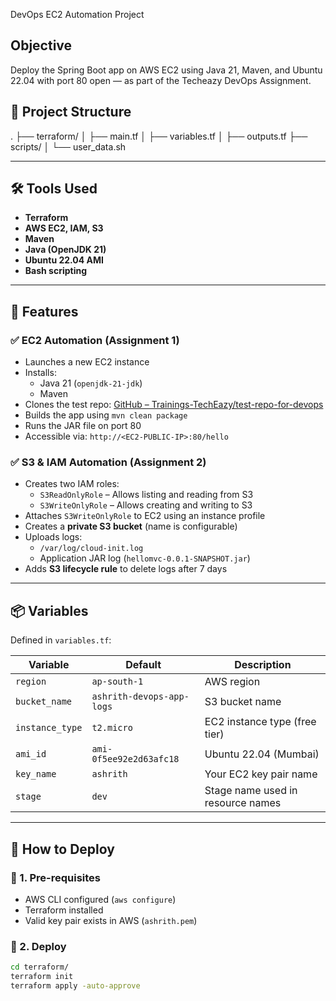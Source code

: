  DevOps EC2 Automation Project

## Objective
Deploy the Spring Boot app on AWS EC2 using Java 21, Maven, and Ubuntu 22.04 with port 80 open — as part of the Techeazy DevOps Assignment.

## 📁 Project Structure

.
├── terraform/
│ ├── main.tf
│ ├── variables.tf
│ ├── outputs.tf
├── scripts/
│ └── user_data.sh


---

## 🛠️ Tools Used

- **Terraform**
- **AWS EC2, IAM, S3**
- **Maven**
- **Java (OpenJDK 21)**
- **Ubuntu 22.04 AMI**
- **Bash scripting**

---

## 🧩 Features

### ✅ EC2 Automation (Assignment 1)
- Launches a new EC2 instance
- Installs:
  - Java 21 (`openjdk-21-jdk`)
  - Maven
- Clones the test repo: [GitHub – Trainings-TechEazy/test-repo-for-devops](https://github.com/Trainings-TechEazy/test-repo-for-devops)
- Builds the app using `mvn clean package`
- Runs the JAR file on port 80
- Accessible via: `http://<EC2-PUBLIC-IP>:80/hello`

### ✅ S3 & IAM Automation (Assignment 2)
- Creates two IAM roles:
  - `S3ReadOnlyRole` – Allows listing and reading from S3
  - `S3WriteOnlyRole` – Allows creating and writing to S3
- Attaches `S3WriteOnlyRole` to EC2 using an instance profile
- Creates a **private S3 bucket** (name is configurable)
- Uploads logs:
  - `/var/log/cloud-init.log`
  - Application JAR log (`hellomvc-0.0.1-SNAPSHOT.jar`)
- Adds **S3 lifecycle rule** to delete logs after 7 days

---

## 📦 Variables

Defined in `variables.tf`:

| Variable       | Default                       | Description                        |
|----------------|-------------------------------|------------------------------------|
| `region`        | `ap-south-1`                 | AWS region                         |
| `bucket_name`   | `ashrith-devops-app-logs`    | S3 bucket name                     |
| `instance_type` | `t2.micro`                   | EC2 instance type (free tier)      |
| `ami_id`        | `ami-0f5ee92e2d63afc18`      | Ubuntu 22.04 (Mumbai)              |
| `key_name`      | `ashrith`                    | Your EC2 key pair name             |
| `stage`         | `dev`                        | Stage name used in resource names  |

---

## 🚀 How to Deploy

### 🔧 1. Pre-requisites
- AWS CLI configured (`aws configure`)
- Terraform installed
- Valid key pair exists in AWS (`ashrith.pem`)

### 📌 2. Deploy

```bash
cd terraform/
terraform init
terraform apply -auto-approve
